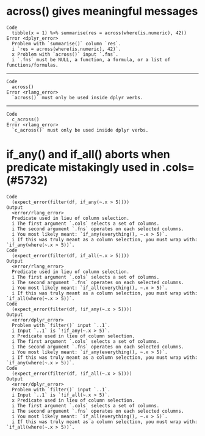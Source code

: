 # across() gives meaningful messages

    Code
      tibble(x = 1) %>% summarise(res = across(where(is.numeric), 42))
    Error <dplyr_error>
      Problem with `summarise()` column `res`.
      i `res = across(where(is.numeric), 42)`.
      x Problem with `across()` input `.fns`.
      i `.fns` must be NULL, a function, a formula, or a list of functions/formulas.

---

    Code
      across()
    Error <rlang_error>
      `across()` must only be used inside dplyr verbs.

---

    Code
      c_across()
    Error <rlang_error>
      `c_across()` must only be used inside dplyr verbs.

# if_any() and if_all() aborts when predicate mistakingly used in .cols= (#5732)

    Code
      (expect_error(filter(df, if_any(~.x > 5))))
    Output
      <error/rlang_error>
      Predicate used in lieu of column selection.
      i The first argument `.cols` selects a set of columns.
      i The second argument `.fns` operates on each selected columns.
      i You most likely meant: `if_any(everything(), ~.x > 5)`.
      i If this was truly meant as a column selection, you must wrap with: `if_any(where(~.x > 5))`.
    Code
      (expect_error(filter(df, if_all(~.x > 5))))
    Output
      <error/rlang_error>
      Predicate used in lieu of column selection.
      i The first argument `.cols` selects a set of columns.
      i The second argument `.fns` operates on each selected columns.
      i You most likely meant: `if_all(everything(), ~.x > 5)`.
      i If this was truly meant as a column selection, you must wrap with: `if_all(where(~.x > 5))`.
    Code
      (expect_error(filter(df, !if_any(~.x > 5))))
    Output
      <error/dplyr_error>
      Problem with `filter()` input `..1`.
      i Input `..1` is `!if_any(~.x > 5)`.
      x Predicate used in lieu of column selection.
      i The first argument `.cols` selects a set of columns.
      i The second argument `.fns` operates on each selected columns.
      i You most likely meant: `if_any(everything(), ~.x > 5)`.
      i If this was truly meant as a column selection, you must wrap with: `if_any(where(~.x > 5))`.
    Code
      (expect_error(filter(df, !if_all(~.x > 5))))
    Output
      <error/dplyr_error>
      Problem with `filter()` input `..1`.
      i Input `..1` is `!if_all(~.x > 5)`.
      x Predicate used in lieu of column selection.
      i The first argument `.cols` selects a set of columns.
      i The second argument `.fns` operates on each selected columns.
      i You most likely meant: `if_all(everything(), ~.x > 5)`.
      i If this was truly meant as a column selection, you must wrap with: `if_all(where(~.x > 5))`.

